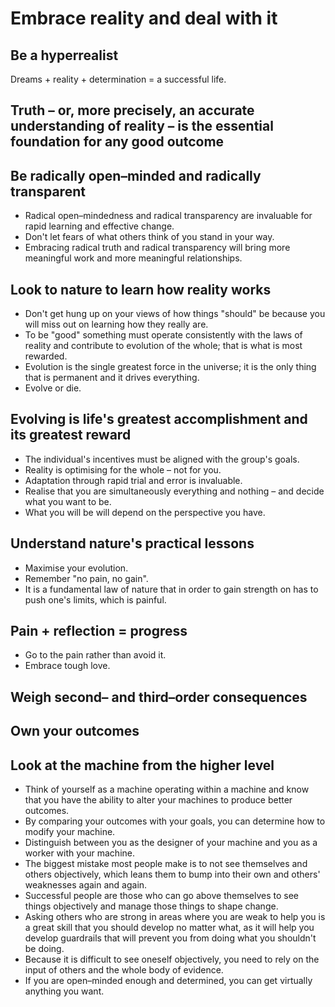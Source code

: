# Embrace reality and deal with it

## Be a hyperrealist

Dreams + reality + determination = a successful life.

## Truth – or, more precisely, an accurate understanding of reality – is the essential foundation for any good outcome

## Be radically open–minded and radically transparent

* Radical open–mindedness and radical transparency are invaluable for rapid learning and effective change.
* Don't let fears of what others think of you stand in your way.
* Embracing radical truth and radical transparency  will bring more meaningful work and more meaningful relationships.

## Look to nature to learn how reality works

* Don't get hung up on your views of how things "should" be because you will miss out on learning how they really are.
* To be "good" something must operate consistently with the laws of reality and contribute to evolution of the whole; that is what is most rewarded.
* Evolution is the single greatest force in the universe; it is the only thing that is permanent and it drives everything.
* Evolve or die.

## Evolving is life's greatest accomplishment and its greatest reward

* The individual's incentives must be aligned with the group's goals.
* Reality is optimising for the whole – not for you.
* Adaptation through rapid trial and error is invaluable.
* Realise that you are simultaneously everything and nothing – and decide what you want to be.
* What you will be will depend on the perspective you have.

## Understand nature's practical lessons

* Maximise your evolution.
* Remember "no pain, no gain".
* It is a fundamental law of nature that in order to gain strength on has to push one's limits, which is painful.

## Pain + reflection = progress

* Go to the pain rather than avoid it.
* Embrace tough love.

## Weigh second– and third–order consequences

## Own your outcomes

## Look at the machine from the higher level

* Think of yourself as a machine operating within a machine and know that you have the ability to alter your machines to produce better outcomes.
* By comparing your outcomes with your goals, you can determine how to modify your machine.
* Distinguish between you as the designer of your machine and you as a worker with your machine.
* The biggest mistake most people make is to not see themselves and others objectively, which leans them to bump into their own and others' weaknesses again and again.
* Successful people are those who can go above themselves to see things objectively and manage those things to shape change.
* Asking others who are strong in areas where you are weak to help you is a great skill that you should develop no matter what, as it will help you develop guardrails that will prevent you from doing what you shouldn't be doing.
* Because it is difficult to see oneself objectively, you need to rely on the input of others and the whole body of evidence.
* If you are open–minded enough and determined, you can get virtually anything you want.
